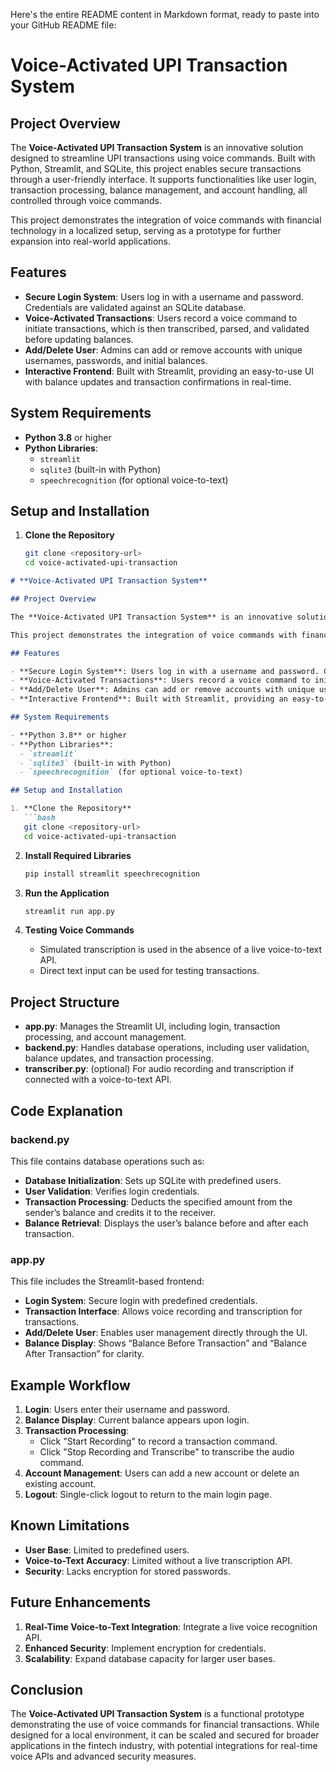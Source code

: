 Here's the entire README content in Markdown format, ready to paste into your GitHub README file:
# **Voice-Activated UPI Transaction System**

## Project Overview

The **Voice-Activated UPI Transaction System** is an innovative solution designed to streamline UPI transactions using voice commands. Built with Python, Streamlit, and SQLite, this project enables secure transactions through a user-friendly interface. It supports functionalities like user login, transaction processing, balance management, and account handling, all controlled through voice commands.

This project demonstrates the integration of voice commands with financial technology in a localized setup, serving as a prototype for further expansion into real-world applications.

## Features

- **Secure Login System**: Users log in with a username and password. Credentials are validated against an SQLite database.
- **Voice-Activated Transactions**: Users record a voice command to initiate transactions, which is then transcribed, parsed, and validated before updating balances.
- **Add/Delete User**: Admins can add or remove accounts with unique usernames, passwords, and initial balances.
- **Interactive Frontend**: Built with Streamlit, providing an easy-to-use UI with balance updates and transaction confirmations in real-time.

## System Requirements

- **Python 3.8** or higher
- **Python Libraries**:
  - `streamlit`
  - `sqlite3` (built-in with Python)
  - `speechrecognition` (for optional voice-to-text)

## Setup and Installation

1. **Clone the Repository**
   ```bash
   git clone <repository-url>
   cd voice-activated-upi-transaction
```markdown
# **Voice-Activated UPI Transaction System**

## Project Overview

The **Voice-Activated UPI Transaction System** is an innovative solution designed to streamline UPI transactions using voice commands. Built with Python, Streamlit, and SQLite, this project enables secure transactions through a user-friendly interface. It supports functionalities like user login, transaction processing, balance management, and account handling, all controlled through voice commands.

This project demonstrates the integration of voice commands with financial technology in a localized setup, serving as a prototype for further expansion into real-world applications.

## Features

- **Secure Login System**: Users log in with a username and password. Credentials are validated against an SQLite database.
- **Voice-Activated Transactions**: Users record a voice command to initiate transactions, which is then transcribed, parsed, and validated before updating balances.
- **Add/Delete User**: Admins can add or remove accounts with unique usernames, passwords, and initial balances.
- **Interactive Frontend**: Built with Streamlit, providing an easy-to-use UI with balance updates and transaction confirmations in real-time.

## System Requirements

- **Python 3.8** or higher
- **Python Libraries**:
  - `streamlit`
  - `sqlite3` (built-in with Python)
  - `speechrecognition` (for optional voice-to-text)

## Setup and Installation

1. **Clone the Repository**
   ```bash
   git clone <repository-url>
   cd voice-activated-upi-transaction
   ```

2. **Install Required Libraries**
   ```bash
   pip install streamlit speechrecognition
   ```

3. **Run the Application**
   ```bash
   streamlit run app.py
   ```

4. **Testing Voice Commands**
   - Simulated transcription is used in the absence of a live voice-to-text API.
   - Direct text input can be used for testing transactions.

## Project Structure

- **app.py**: Manages the Streamlit UI, including login, transaction processing, and account management.
- **backend.py**: Handles database operations, including user validation, balance updates, and transaction processing.
- **transcriber.py**: (optional) For audio recording and transcription if connected with a voice-to-text API.

## Code Explanation

### backend.py

This file contains database operations such as:
- **Database Initialization**: Sets up SQLite with predefined users.
- **User Validation**: Verifies login credentials.
- **Transaction Processing**: Deducts the specified amount from the sender’s balance and credits it to the receiver.
- **Balance Retrieval**: Displays the user’s balance before and after each transaction.

### app.py

This file includes the Streamlit-based frontend:
- **Login System**: Secure login with predefined credentials.
- **Transaction Interface**: Allows voice recording and transcription for transactions.
- **Add/Delete User**: Enables user management directly through the UI.
- **Balance Display**: Shows “Balance Before Transaction” and “Balance After Transaction” for clarity.

## Example Workflow

1. **Login**: Users enter their username and password.
2. **Balance Display**: Current balance appears upon login.
3. **Transaction Processing**:
   - Click "Start Recording" to record a transaction command.
   - Click "Stop Recording and Transcribe" to transcribe the audio command.
4. **Account Management**: Users can add a new account or delete an existing account.
5. **Logout**: Single-click logout to return to the main login page.

## Known Limitations

- **User Base**: Limited to predefined users.
- **Voice-to-Text Accuracy**: Limited without a live transcription API.
- **Security**: Lacks encryption for stored passwords.

## Future Enhancements

1. **Real-Time Voice-to-Text Integration**: Integrate a live voice recognition API.
2. **Enhanced Security**: Implement encryption for credentials.
3. **Scalability**: Expand database capacity for larger user bases.

## Conclusion

The **Voice-Activated UPI Transaction System** is a functional prototype demonstrating the use of voice commands for financial transactions. While designed for a local environment, it can be scaled and secured for broader applications in the fintech industry, with potential integrations for real-time voice APIs and advanced security measures.
```
